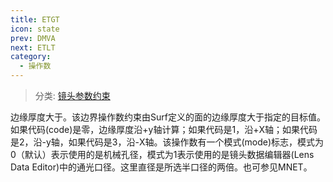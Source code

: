 ```yaml
---
title: ETGT
icon: state
prev: DMVA
next: ETLT
category:
  - 操作数
---
```


> 分类: [镜头参数约束](/hb/operands/130/871/  "Zemax 操作数 镜头参数约束")

边缘厚度大于。该边界操作数约束由Surf定义的面的边缘厚度大于指定的目标值。如果代码(code)是零，边缘厚度沿+y轴计算；如果代码是1，沿+X轴；如果代码是2，沿-y轴，如果代码是3，沿-X轴。该操作数有一个模式(mode)标志，模式为0（默认）表示使用的是机械孔径，模式为1表示使用的是镜头数据编辑器(Lens Data Editor)中的通光口径。这里直径是所选半口径的两倍。也可参见MNET。
